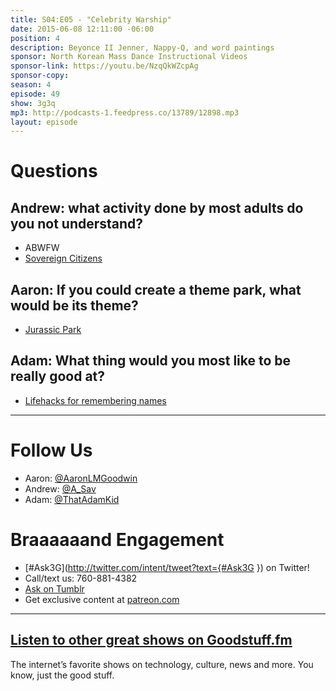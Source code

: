 ```yaml
---
title: S04:E05 - "Celebrity Warship"
date: 2015-06-08 12:11:00 -06:00
position: 4
description: Beyonce II Jenner, Nappy-Q, and word paintings
sponsor: North Korean Mass Dance Instructional Videos
sponsor-link: https://youtu.be/NzqQkWZcpAg
sponsor-copy:
season: 4
episode: 49
show: 3g3q
mp3: http://podcasts-1.feedpress.co/13789/12898.mp3
layout: episode
---
```


# Questions

## Andrew: what activity done by most adults do you not understand?
- ABWFW
- [Sovereign Citizens](https://en.wikipedia.org/wiki/Sovereign_citizen_movement)

## Aaron: If you could create a theme park, what would be its theme?
- [Jurassic Park](http://www.imdb.com/title/tt0107290/)

## Adam: What thing would you most like to be really good at?
- [Lifehacks for remembering names](http://lifehacker.com/5626604/how-to-remember-and-deal-with-peoples-names)

***

# Follow Us
* Aaron: [@AaronLMGoodwin](http://twitter.com/aaronlmgoodwin)
* Andrew: [@A_Sav](http://twitter.com/a_sav)
* Adam: [@ThatAdamKid](http://twitter.com/thatadamkid)

# Braaaaaand Engagement
* [#Ask3G](http://twitter.com/intent/tweet?text={#Ask3G }) on Twitter!
* Call/text us: 760-881-4382
* [Ask on Tumblr](http://3g3q.co/ask)
* Get exclusive content at [patreon.com](http://www.patreon.com/3g3q)

***

## [Listen to other great shows on Goodstuff.fm](http://goodstuff.fm/)
The internet’s favorite shows on technology, culture, news and more. You know, just the good stuff.
